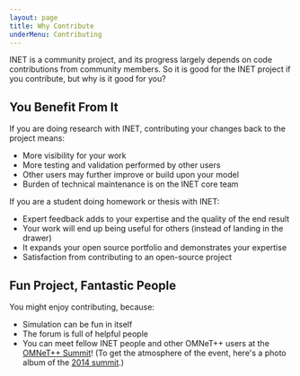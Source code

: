 ```yaml
---
layout: page
title: Why Contribute
underMenu: Contributing
---
```


INET is a community project, and its progress largely depends on code contributions from community members. So it is good for the INET project if you contribute, but why is it good for you?

## You Benefit From It

If you are doing research with INET, contributing your changes back to the project means:

*   More visibility for your work
*   More testing and validation performed by other users
*   Other users may further improve or build upon your model
*   Burden of technical maintenance is on the INET core team

If you are a student doing homework or thesis with INET:

*   Expert feedback adds to your expertise and the quality of the end result
*   Your work will end up being useful for others (instead of landing in the drawer)
*   It expands your open source portfolio and demonstrates your expertise
*   Satisfaction from contributing to an open-source project

## Fun Project, Fantastic People

You might enjoy contributing, because:

*   Simulation can be fun in itself
*   The forum is full of helpful people
*   You can meet fellow INET people and other OMNeT++ users at the [OMNeT++ Summit][1]! (To get the atmosphere of the event, here's a photo album of the [2014 summit][2].)

 [1]: http://summit.omnetpp.org
 [2]: https://www.dropbox.com/sh/8lsmga0xuv53xhl/AAAavLsweyRdrx_XhJbr2LfMa?dl=0